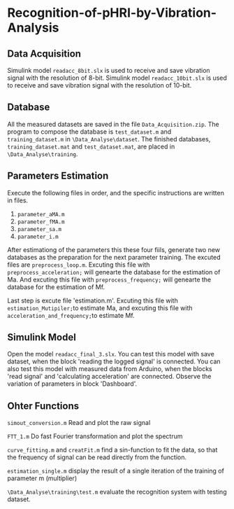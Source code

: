 # Recognition-of-pHRI-by-Vibration-Analysis

## Data Acquisition
Simulink model `readacc_8bit.slx` is used to receive and save vibration signal with the resolution of 8-bit.
Simulink model `readacc_10bit.slx` is used to receive and save vibration signal with the resolution of 10-bit.

## Database
All the measured datasets are saved in the file `Data_Acquisition.zip`.
The program to compose the database is `test_dataset.m` and `training_dataset.m` in `\Data_Analyse\dataset`.
The finished databases, `training_dataset.mat` and `test_dataset.mat`, are placed in `\Data_Analyse\training`.

## Parameters Estimation
Execute the following files in order, and the specific instructions are written in files.
1. `parameter_aMA.m`
2. `parameter_fMA.m`
3. `parameter_sa.m`
4. `parameter_i.m`

After estimationg of the parameters this these four fiils, generate two new databases as the preparation for the next parameter training. The excuted files are `preprocess_loop.m`. Excuting this file with ` preprocess_acceleration;` will genearte the database for the estimation of Ma. And excuting this file with `preprocess_frequency;` will genearte the database for the estimation of Mf.

Last step is excute file 'estimation.m'. Excuting this file with `estimation_Mutipiler;`to estimate Ma, and excuting this file with `acceleration_and_frequency;`to estimate Mf.

## Simulink Model

Open the model `readacc_final_3.slx`.
You can test this model with save dataset, when the block 'reading the logged signal' is connected.
You can also test this model with measured data from Arduino, when the blocks 'read signal' and 'calculating acceleration' are connected.
Observe the variation of parameters in block 'Dashboard'.

## Ohter Functions

`simout_conversion.m` 
Read and plot the raw signal

`FTT_1.m`
Do fast Fourier transformation and plot the spectrum

`curve_fitting.m` and `creatFit.m`
find a sin-function to fit the data, so that the frequency of signal can be read directly from the function.

`estimation_single.m`
display the result of a single iteration of the training of parameter m (multiplier)

`\Data_Analyse\training\test.m`
 evaluate the recognition system with testing dataset.

